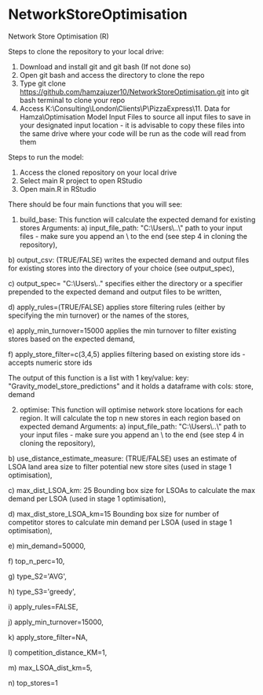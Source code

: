 # NetworkStoreOptimisation
Network Store Optimisation (R)

Steps to clone the repository to your local drive:

1) Download and install git and git bash (If not done so)
2) Open git bash and access the directory to clone the repo
3) Type git clone https://github.com/hamzajuzer10/NetworkStoreOptimisation.git into git bash terminal to clone your repo
4) Access K:\Consulting\London\Clients\P\PizzaExpress\11. Data for Hamza\Optimisation Model Input Files to source all input files to save in your designated input location - it is advisable to copy these files into the same drive where your code will be run as the code will read from them

Steps to run the model:

1) Access the cloned repository on your local drive
2) Select main R project to open RStudio
3) Open main.R in RStudio

There should be four main functions that you will see:

1) build_base: This function will calculate the expected demand for existing stores 
Arguments:
a) input_file_path: "C:\\Users\\..\\" path to your input files - make sure you append an \\ to the end (see step 4 in cloning the repository),

b) output_csv: (TRUE/FALSE) writes the expected demand and output files for existing stores into the directory of your choice (see output_spec), 

c) output_spec= "C:\\Users\\.." specifies either the directory or a specifier prepended to the expected demand and output files to be written, 

d) apply_rules=(TRUE/FALSE) applies store filtering rules (either by specifying the min turnover) or the names of the stores, 

e) apply_min_turnover=15000 applies the min turnover to filter existing stores based on the expected demand, 

f) apply_store_filter=c(3,4,5) applies filtering based on existing store ids - accepts numeric store ids

The output of this function is a list with 1 key/value: key: "Gravity_model_store_predictions" and it holds a dataframe with cols: store, demand

2) optimise: This function will optimise network store locations for each region. It will calculate the top n new stores in each region based on expected demand
Arguments:
a) input_file_path: "C:\\Users\\..\\" path to your input files - make sure you append an \\ to the end (see step 4 in cloning the repository), 

b) use_distance_estimate_measure: (TRUE/FALSE) uses an estimate of LSOA land area size to filter potential new store sites (used in stage 1 optimisation),

c) max_dist_LSOA_km: 25 Bounding box size for LSOAs to calculate the max demand per LSOA (used in stage 1 optimisation),

d) max_dist_store_LSOA_km=15 Bounding box size for number of competitor stores to calculate min demand per LSOA (used in stage 1 optimisation),

e) min_demand=50000,

f) top_n_perc=10, 

g) type_S2='AVG',

h) type_S3='greedy',

i) apply_rules=FALSE, 

j) apply_min_turnover=15000, 

k) apply_store_filter=NA, 

l) competition_distance_KM=1,

m) max_LSOA_dist_km=5,

n) top_stores=1



